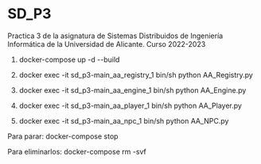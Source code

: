 # SD_P3
Practica 3 de la asignatura de Sistemas Distribuidos de Ingeniería Informática de la Universidad de Alicante. Curso 2022-2023
		
	
1) docker-compose up -d --build
	
2) docker exec -it sd_p3-main_aa_registry_1 bin/sh
	python AA_Registry.py
	

3) docker exec -it sd_p3-main_aa_engine_1 bin/sh
	python AA_Engine.py
	
4) docker exec -it sd_p3-main_aa_player_1 bin/sh
	python AA_Player.py
	

5) docker exec -it sd_p3-main_aa_npc_1 bin/sh
	python AA_NPC.py


Para parar:
	docker-compose stop

Para eliminarlos:
	docker-compose rm -svf
	
		
